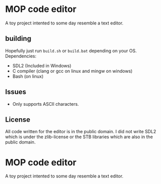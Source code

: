 # MOP code editor
A toy project intented to some day resemble a text editor.

## building
Hopefully just run `build.sh` or `build.bat` depending on your OS.
<br>
Dependencies:
 - SDL2 (Included in Windows)
 - C compiler (clang or gcc on linux and mingw on windows)
 - Bash (on linux)

## Issues
 - Only supports ASCII characters.

## License
All code written for the editor is in the public domain.
I did not write SDL2 which is under the zlib-license or the STB libraries which are also in the public domain.
# MOP code editor
A toy project intented to some day resemble a text editor.


